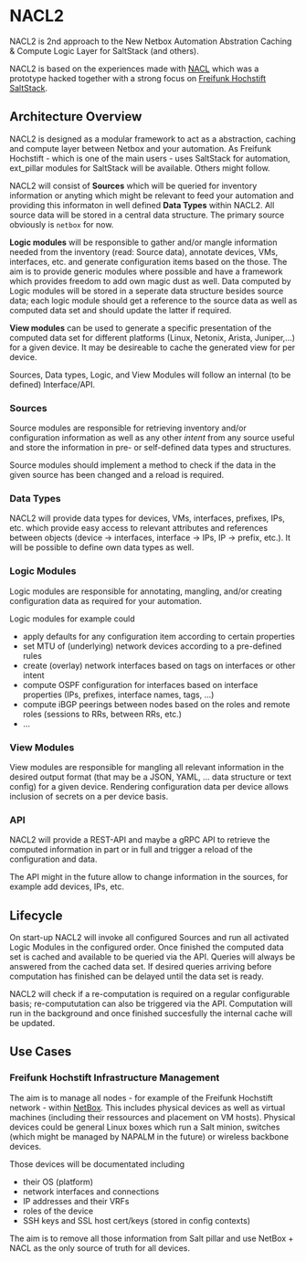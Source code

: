 # NACL2

NACL2 is 2nd approach to the New Netbox Automation Abstration Caching & Compute Logic Layer for SaltStack (and others).

NACL2 is based on the experiences made with [NACL](https://github.com/BarbarosaTM/nacl/) which was a prototype hacked together with a strong focus on [Freifunk Hochstift SaltStack](https://github.com/FreifunkHochstift/ffho-salt-public).

## Architecture Overview

NACL2 is designed as a modular framework to act as a abstraction, caching and compute layer between Netbox and your automation.
As Freifunk Hochstift - which is one of the main users - uses SaltStack for automation, ext_pillar modules for SaltStack will be available. Others might follow.

NACL2 will consist of **Sources** which will be queried for inventory information or anyting which might be relevant to feed your automation and providing this informaton in well defined **Data Types** within NACL2. All source data will be stored in a central data structure.
The primary source obviously is `netbox` for now.

**Logic modules** will be responsible to gather and/or mangle information needed from the inventory (read: Source data), annotate devices, VMs, interfaces, etc. and generate configuration items based on the those. The aim is to provide generic modules where possible and have a framework which provides freedom to add own magic dust as well. Data computed by Logic modules will be stored in a seperate data structure besides source data; each logic module should get a reference to the source data as well as computed data set and should update the latter if required.

**View modules** can be used to generate a specific presentation of the computed data set for different platforms (Linux, Netonix, Arista, Juniper,...) for a given device. It may be desireable to cache the generated view for per device. 

Sources, Data types, Logic, and View Modules will follow an internal (to be defined) Interface/API.

### Sources

Source modules are responsible for retrieving inventory and/or configuration information as well as any other *intent* from any source useful and store the information in pre- or self-defined data types and structures.

Source modules should implement a method to check if the data in the given source has been changed and a reload is required.

### Data Types

NACL2 will provide data types for devices, VMs, interfaces, prefixes, IPs, etc. which provide easy access to relevant attributes and references between objects (device -> interfaces, interface -> IPs, IP -> prefix, etc.). It will be possible to define own data types as well.

### Logic Modules

Logic modules are responsible for annotating, mangling, and/or creating configuration data as required for your automation.

Logic modules for example could
 * apply defaults for any configuration item according to certain properties
 * set MTU of (underlying) network devices according to a pre-defined rules
 * create (overlay) network interfaces based on tags on interfaces or other intent
 * compute OSPF configuration for interfaces based on interface properties (IPs, prefixes, interface names, tags, ...)
 * compute iBGP peerings between nodes based on the roles and remote roles (sessions to RRs, between RRs, etc.)
 * ...
 
 ### View Modules
 
View modules are responsible for mangling all relevant information in the desired output format (that may be a JSON, YAML, ... data structure or text config) for a given device. Rendering configuration data per device allows inclusion of secrets on a per device basis.
 
### API

NACL2 will provide a REST-API and maybe a gRPC API to retrieve the computed information in part or in full and trigger a reload of the configuration and data.

The API might in the future allow to change information in the sources, for example add devices, IPs, etc.

## Lifecycle

On start-up NACL2 will invoke all configured Sources and run all activated Logic Modules in the configured order.
Once finished the computed data set is cached and available to be queried via the API.
Queries will always be answered from the cached data set.
If desired queries arriving before computation has finished can be delayed until the data set is ready.

NACL2 will check if a re-computation is required on a regular configurable basis; re-compututation can also be triggered via the API.
Computation will run in the background and once finished succesfully the internal cache will be updated.


## Use Cases

### Freifunk Hochstift Infrastructure Management

The aim is to manage all nodes - for example of the Freifunk Hochstift network - within [NetBox](https://github.com/digitalocean/netbox).
This includes physical devices as well as virtual machines (including their ressources and placement on VM hosts).
Physical devices could be general Linux boxes which run a Salt minion, switches (which might be managed by NAPALM in the future) or wireless backbone devices.

Those devices will be documentated including
 * their OS (platform)
 * network interfaces and connections
 * IP addresses and their VRFs
 * roles of the device
 * SSH keys and SSL host cert/keys (stored in config contexts)

The aim is to remove all those information from Salt pillar and use NetBox + NACL as the only source of truth for all devices.
